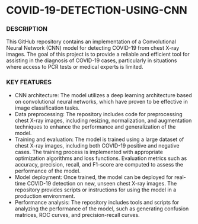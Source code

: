 # COVID-19-DETECTION-USING-CNN

### DESCRIPTION
This GitHub repository contains an implementation of a Convolutional Neural Network (CNN) model for detecting COVID-19 from chest X-ray images. The goal of this project is to provide a reliable and efficient tool for assisting in the diagnosis of COVID-19 cases, particularly in situations where access to PCR tests or medical experts is limited.

### KEY FEATURES
- CNN architecture: The model utilizes a deep learning architecture based on convolutional neural networks, which have proven to be effective in image classification tasks.
- Data preprocessing: The repository includes code for preprocessing chest X-ray images, including resizing, normalization, and augmentation techniques to enhance the performance and generalization of the model.
- Training and evaluation: The model is trained using a large dataset of chest X-ray images, including both COVID-19 positive and negative cases. The training process is implemented with appropriate optimization algorithms and loss functions. Evaluation metrics such as accuracy, precision, recall, and F1-score are computed to assess the performance of the model.
- Model deployment: Once trained, the model can be deployed for real-time COVID-19 detection on new, unseen chest X-ray images. The repository provides scripts or instructions for using the model in a production environment.
- Performance analysis: The repository includes tools and scripts for analyzing the performance of the model, such as generating confusion matrices, ROC curves, and precision-recall curves.

